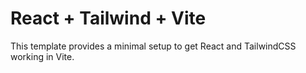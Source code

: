 # React + Tailwind + Vite

This template provides a minimal setup to get React and TailwindCSS working in Vite.
